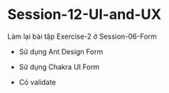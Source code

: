 # Session-12-UI-and-UX

Làm lại bài tập Exercise-2 ở Session-06-Form

- Sử dụng Ant Design Form
- Sử dụng Chakra UI Form

- Có validate
